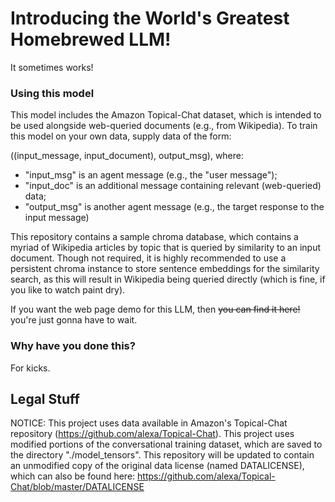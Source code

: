 # Introducing the World's Greatest Homebrewed LLM!

It sometimes works!

### Using this model

This model includes the Amazon Topical-Chat dataset, which is intended to be used alongside web-queried documents (e.g., from Wikipedia). To train this model on your own data, supply data of the form:

((input_message, input_document), output_msg), where:
 * "input_msg" is an agent message (e.g., the "user message");
 * "input_doc" is an additional message containing relevant (web-queried) data;
 * "output_msg" is another agent message (e.g., the target response to the input message)

This repository contains a sample chroma database, which contains a myriad of Wikipedia articles by topic that is queried by similarity to an input document. Though not required, it is highly
recommended to use a persistent chroma instance to store sentence embeddings for the similarity search, as this will result in Wikipedia being queried directly (which is fine, if you like to watch 
paint dry).

If you want the web page demo for this LLM, then ~~you can find it here!~~ you're just gonna have to wait.

### Why have you done this?

For kicks.

## Legal Stuff

NOTICE: This project uses data available in Amazon's Topical-Chat repository (https://github.com/alexa/Topical-Chat). This project uses modified portions of the conversational training dataset, which are saved to the directory "./model_tensors". This repository will be updated to contain an unmodified copy of the original data license (named DATALICENSE), which can also be found here: https://github.com/alexa/Topical-Chat/blob/master/DATALICENSE
